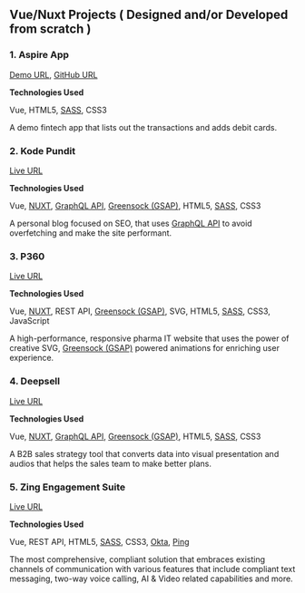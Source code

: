 
##  Vue/Nuxt Projects ( Designed and/or Developed from scratch )

  

###  1. Aspire App

  

[Demo URL](https://aspire-fe-05.herokuapp.com/cards), [GitHub URL](https://github.com/akash-bilung/aspire-fe-test)

  

**Technologies Used**

Vue, HTML5, [SASS](https://sass-lang.com/), CSS3

  

A demo fintech app that lists out the transactions and adds debit cards.

  

###  2. Kode Pundit

[Live URL](https://kodepundit.com)

  

**Technologies Used**

Vue, [NUXT](https://nuxtjs.org/), [GraphQL API](https://graphql.org/), [Greensock (GSAP)](https://greensock.com/gsap/), HTML5, [SASS](https://sass-lang.com/), CSS3

  

A personal blog focused on SEO, that uses [GraphQL API](https://graphql.org/) to avoid overfetching and make the site performant.

  

###  3. P360

[Live URL](https://www.p360.com/)

  

**Technologies Used**

Vue, [NUXT](https://nuxtjs.org/), REST API, [Greensock (GSAP)](https://greensock.com/gsap/), SVG, HTML5, [SASS](https://sass-lang.com/), CSS3, JavaScript

  

A high-performance, responsive pharma IT website that uses the power of creative SVG, [Greensock (GSAP)](https://greensock.com/gsap/) powered animations for enriching user experience.

  

###  4. Deepsell

[Live URL](https://deepsell.today)

  

**Technologies Used**

Vue, [NUXT](https://nuxtjs.org/), [GraphQL API](https://graphql.org/), [Greensock (GSAP)](https://greensock.com/gsap/), HTML5, [SASS](https://sass-lang.com/), CSS3

  

A B2B sales strategy tool that converts data into visual presentation and audios that helps the sales team to make better plans.

  

###  5. Zing Engagement Suite

[Live URL](https://www.p360.com/zing/)

  

**Technologies Used**

Vue, REST API, HTML5, [SASS](https://sass-lang.com/), CSS3, [Okta](https://www.okta.com/), [Ping](https://www.pingidentity.com/en.html)

  

The most comprehensive, compliant solution that embraces existing channels of communication with various features that include compliant text messaging, two-way voice calling, AI & Video related capabilities and more.